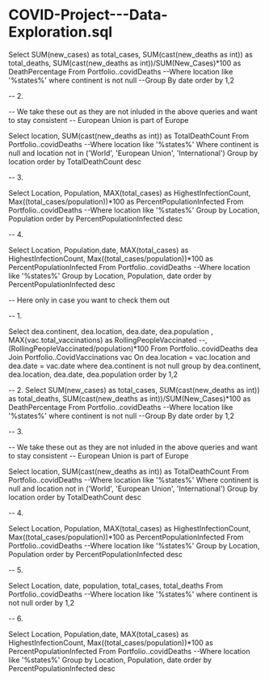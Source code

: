# COVID-Project---Data-Exploration.sql

Select SUM(new_cases) as total_cases, SUM(cast(new_deaths as int)) as total_deaths, SUM(cast(new_deaths as int))/SUM(New_Cases)*100 as DeathPercentage
From Portfolio..covidDeaths
--Where location like '%states%'
where continent is not null 
--Group By date
order by 1,2


-- 2. 

-- We take these out as they are not inluded in the above queries and want to stay consistent
-- European Union is part of Europe

Select location, SUM(cast(new_deaths as int)) as TotalDeathCount
From Portfolio..covidDeaths
--Where location like '%states%'
Where continent is null 
and location not in ('World', 'European Union', 'International')
Group by location
order by TotalDeathCount desc


-- 3.

Select Location, Population, MAX(total_cases) as HighestInfectionCount,  Max((total_cases/population))*100 as PercentPopulationInfected
From Portfolio..covidDeaths
--Where location like '%states%'
Group by Location, Population
order by PercentPopulationInfected desc


-- 4.


Select Location, Population,date, MAX(total_cases) as HighestInfectionCount,  Max((total_cases/population))*100 as PercentPopulationInfected
From Portfolio..covidDeaths
--Where location like '%states%'
Group by Location, Population, date
order by PercentPopulationInfected desc



-- Here only in case you want to check them out


-- 1.

Select dea.continent, dea.location, dea.date, dea.population
, MAX(vac.total_vaccinations) as RollingPeopleVaccinated
--, (RollingPeopleVaccinated/population)*100
From Portfolio..covidDeaths dea
Join Portfolio..CovidVaccinations vac
	On dea.location = vac.location
	and dea.date = vac.date
where dea.continent is not null 
group by dea.continent, dea.location, dea.date, dea.population
order by 1,2




-- 2.
Select SUM(new_cases) as total_cases, SUM(cast(new_deaths as int)) as total_deaths, SUM(cast(new_deaths as int))/SUM(New_Cases)*100 as DeathPercentage
From Portfolio..covidDeaths
--Where location like '%states%'
where continent is not null 
--Group By date
order by 1,2

-- 3.

-- We take these out as they are not inluded in the above queries and want to stay consistent
-- European Union is part of Europe

Select location, SUM(cast(new_deaths as int)) as TotalDeathCount
From Portfolio..covidDeaths
--Where location like '%states%'
Where continent is null 
and location not in ('World', 'European Union', 'International')
Group by location
order by TotalDeathCount desc



-- 4.

Select Location, Population, MAX(total_cases) as HighestInfectionCount,  Max((total_cases/population))*100 as PercentPopulationInfected
From Portfolio..covidDeaths
--Where location like '%states%'
Group by Location, Population
order by PercentPopulationInfected desc



-- 5.

Select Location, date, population, total_cases, total_deaths
From Portfolio..covidDeaths
--Where location like '%states%'
where continent is not null 
order by 1,2


-- 6. 

Select Location, Population,date, MAX(total_cases) as HighestInfectionCount,  Max((total_cases/population))*100 as PercentPopulationInfected
From Portfolio..covidDeaths
--Where location like '%states%'
Group by Location, Population, date
order by PercentPopulationInfected desc
